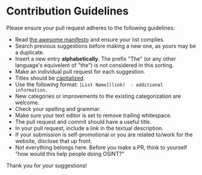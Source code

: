 # Contribution Guidelines

Please ensure your pull request adheres to the following guidelines:

- Read [the awesome manifesto](https://github.com/sindresorhus/awesome/blob/master/awesome.md) and ensure your list complies.
- Search previous suggestions before making a new one, as yours may be a duplicate.
- Insert a new entry **alphabetically**. The prefix "The" (or any other language's equivelent of "the") is not considered in this sorting.
- Make an individual pull request for each suggestion.
- Titles should be [capitalized](http://grammar.yourdictionary.com/capitalization/rules-for-capitalization-in-titles.html).
- Use the following format: `[List Name](link)  - additional information.`
- New categories or improvements to the existing categorization are welcome.
- Check your spelling and grammar.
- Make sure your text editor is set to remove trailing whitespace.
- The pull request and commit should have a useful title.
- In your pull request, include a link in the textual description.
- If your submission is self-promotional or you are related to/work for the website, disclose that up front.
- Not everything belongs here. Before you make a PR, think to yourself "how would this help people doing OSINT?"

Thank you for your suggestions!
